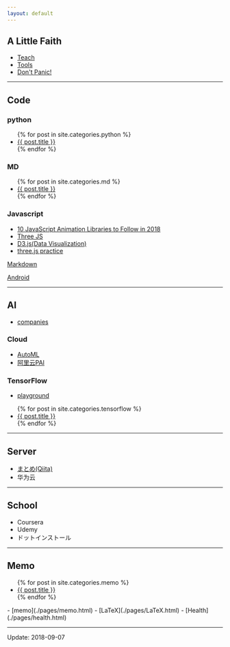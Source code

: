 ```yaml
---
layout: default
---
```


## A Little Faith

- [Teach](./pages/teach.html)
- [Tools](./pages/tools.html) 
- [Don't Panic!](https://coolaj86.com/articles/dont-panic.html)

***

## Code

### python

<ul>
  {% for post in site.categories.python %}
    <li>
      <a href="{{ post.url | remove_first:'/' }}">{{ post.title }}</a>
    </li>
  {% endfor %}
</ul>

### MD

<ul>
  {% for post in site.categories.md %}
    <li>
      <a href="{{ post.url | remove_first:'/' }}">{{ post.title }}</a>
    </li>
  {% endfor %}
</ul>

### Javascript

- [10 JavaScript Animation Libraries to Follow in 2018](https://dashbouquet.com/blog/frontend-development/10-javascript-animation-libraries-to-follow-in-2018)
- [Three JS](https://github.com/mrdoob/three.js)
- [D3.js(Data Visualization)](https://d3js.org/)
- [three.js practice](./pages/three.html)

[Markdown](./pages/markdown.html)

[Android](./pages/android.html)

***

## AI

- [companies](./pages/ai-companies.html)

### Cloud

- [AutoML](https://cloud.google.com/automl/)
- [阿里云PAI](https://data.aliyun.com/product/learn)

### TensorFlow

- [playground](https://playground.tensorflow.org)
<ul>
  {% for post in site.categories.tensorflow %}
    <li>
      <a href="{{ post.url | remove_first:'/' }}">{{ post.title }}</a>
    </li>
  {% endfor %}
</ul>

***

## Server

- [まとめ(Qiita)](https://qiita.com/you8/items/670bfa6573cec2494c96)
- 华为云

***

## School
- Coursera
- Udemy
- ドットインストール

***

## Memo
<ul>
  {% for post in site.categories.memo %}
    <li>
      <a href="{{ post.url | remove_first:'/' }}">{{ post.title }}</a>
    </li>
  {% endfor %}
</ul>
- [memo](./pages/memo.html)
- [LaTeX](./pages/LaTeX.html)
- [Health](./pages/health.html)

***

Update: 2018-09-07